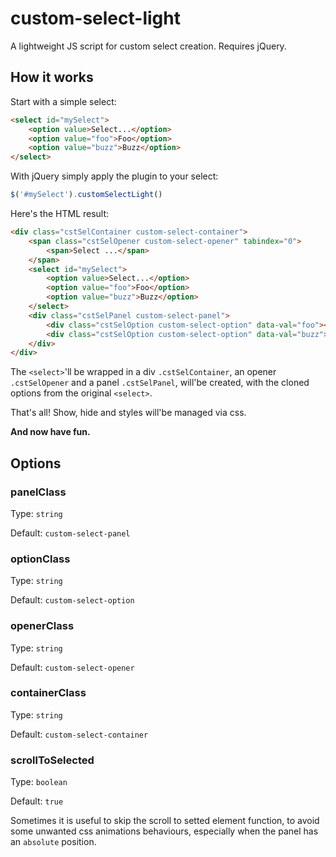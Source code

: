 # custom-select-light
A lightweight JS script for custom select creation. Requires jQuery.

## How it works
Start with a simple select:
```html
<select id="mySelect">
    <option value>Select...</option>
    <option value="foo">Foo</option>
    <option value="buzz">Buzz</option>
</select>
```
With jQuery simply apply the plugin to your select:
```javascript
$('#mySelect').customSelectLight()
```

Here's the HTML result:
```html
<div class="cstSelContainer custom-select-container">
    <span class="cstSelOpener custom-select-opener" tabindex="0">
        <span>Select ...</span>
    </span>
    <select id="mySelect">
        <option value>Select...</option>
        <option value="foo">Foo</option>
        <option value="buzz">Buzz</option>
    </select>
    <div class="cstSelPanel custom-select-panel">
        <div class="cstSelOption custom-select-option" data-val="foo"><span>Foo</span></div>
        <div class="cstSelOption custom-select-option" data-val="buzz"><span>Buzz</span></div>
    </div>
</div>
```
The `<select>`'ll be wrapped in a div `.cstSelContainer`, an opener `.cstSelOpener` and a panel `.cstSelPanel`, will'be created, with the cloned options from the original `<select>`.

That's all! Show, hide and styles will'be managed via css.

**And now have fun.**

## Options

### panelClass
Type: `string`

Default: `custom-select-panel`

### optionClass
Type: `string`

Default: `custom-select-option`

### openerClass
Type: `string`

Default: `custom-select-opener`

### containerClass
Type: `string`

Default: `custom-select-container`

### scrollToSelected
Type: `boolean`

Default: `true`

Sometimes it is useful to skip the scroll to setted element function, to avoid some unwanted css animations behaviours, especially when the panel has an `absolute` position.
